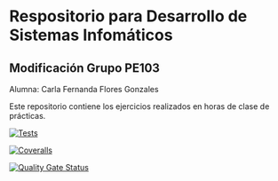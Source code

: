 # Respositorio para Desarrollo de Sistemas Infomáticos

## Modificación Grupo PE103
 Alumna: Carla Fernanda Flores Gonzales

Este repositorio contiene los ejercicios realizados en horas de clase de prácticas.

[![Tests](https://github.com/alu0101278353/dsi-modificacion8/actions/workflows/node.js.yml/badge.svg?branch=master)](https://github.com/alu0101278353/dsi-modificacion8/actions/workflows/node.js.yml)

[![Coveralls](https://github.com/alu0101278353/dsi-modificacion8/actions/workflows/coveralls.yml/badge.svg?branch=master)](https://github.com/alu0101278353/dsi-modificacion8/actions/workflows/coveralls.yml)

[![Quality Gate Status](https://sonarcloud.io/api/project_badges/measure?project=fer-dsi&metric=alert_status)](https://sonarcloud.io/summary/new_code?id=fer-dsi)
